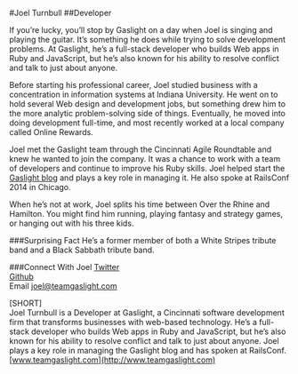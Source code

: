 #Joel Turnbull##DeveloperIf you’re lucky, you’ll stop by Gaslight on a day when Joel is singing and playing the guitar. It’s something he does while trying to solve development problems. At Gaslight, he’s a full-stack developer who builds Web apps in Ruby and JavaScript, but he’s also known for his ability to resolve conflict and talk to just about anyone.Before starting his professional career, Joel studied business with a concentration in information systems at Indiana University. He went on to hold several Web design and development jobs, but something drew him to the more analytic problem-solving side of things. Eventually, he moved into doing development full-time, and most recently worked at a local company called Online Rewards.Joel met the Gaslight team through the Cincinnati Agile Roundtable and knew he wanted to join the company. It was a chance to work with a team of developers and continue to improve his Ruby skills. Joel helped start the [Gaslight blog](http://teamgaslight.com/blog/) and plays a key role in managing it. He also spoke at RailsConf 2014 in Chicago.When he’s not at work, Joel splits his time between Over the Rhine and Hamilton. You might find him running, playing fantasy and strategy games, or hanging out with his three kids.###Surprising FactHe’s a former member of both a White Stripes tribute band and a Black Sabbath tribute band.###Connect With Joel[Twitter](https://twitter.com/joelturnbull)<br>[Github](https://github.com/joelturnbull)<br>Email joel@teamgaslight.com[SHORT]<br>Joel Turnbull is a Developer at Gaslight, a Cincinnati software development firm that transforms businesses with web-based technology. He’s a full-stack developer who builds Web apps in Ruby and JavaScript, but he’s also known for his ability to resolve conflict and talk to just about anyone. Joel plays a key role in managing the Gaslight blog and has spoken at RailsConf. [www.teamgaslight.com](http://www.teamgaslight.com)